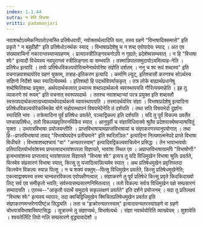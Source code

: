 ```yaml
---
index: 1.1.44
sutra: न वेति विभाषा
vritti: padamanjari
---
```


 नवाशब्दोऽयमेकनिपातोऽप्यस्ति प्रतिषेधवावी, नवोक्तार्थत्वादिति यता, तस्य ग्रहणे "विभाषादिक्समासे" इति प्रकृते " न बहुव्रीहौ" इति प्रतिषेधोऽनर्थकः स्याद् । विभाषाप्रदेशेषु च न शब्द एवोपादेयः स्याद् । अत एव संख्यावाचिनो नकारान्तस्याप्यग्रहणम् । प्रत्यग्रस्त्रीलिङ्गवचनोऽपि न गृह्यते; प्रदेशेष्वसम्भवात् । न हि "विभाषा श्वेः" इत्यादौ विधेयस्य नवपुराण्त्वं स्त्रीलिङ्गता वा सम्भवति । तस्मान्निपातसमुदायोऽयमित्याह-नेति । प्रतिषेध इत्यादि । तयोः प्रतिषेधविकल्पयोरित्यनेनार्थयोरेषा संज्ञेति दर्शतम् । ननु च श्व रूपं शब्दस्य" इति वचनान्नवाशब्दयोरेव ग्रहणं युक्तम्, तत्राह-इतिकरण इत्यादि । कर्माणि ल्युट्, इतिश्चासौ करणश्च सोऽर्थस्य संज्ञिनो निर्देशो यथा स्यादित्येवमर्थः । इतिशब्दो हि पदार्थविपर्यासकृत् । तत्र लोके बाह्यार्थप्रधानेषु शब्देष्वितिशब्दः प्रयुक्तः, अर्थपदार्थकत्वात् प्रच्याव्य शब्दपदार्थकत्वे व्यवस्थापयति गौरित्ययमाहेति । इह तु व्याकरणे श्वं रूपम्" इति वचनात् स्वरूपपदार्थः । ततश्च नवाशब्दाभ्यां परत्र प्रयुक्त इति शब्दस्तौ स्वरूपपदार्थकत्वात्प्रच्याव्यार्थपदार्थकत्वे व्यावस्थापयति । तस्मादर्थयोरेव संज्ञा । विभाषाप्रदेशेषु इत्यादिना प्रतिषेधविकल्पयोरेकस्मिन्नेव योगे सहोपस्थापनं विषयभेदेनेति तं दर्शयति । तथा सति विषयभेदो दुर्ज्ञानः स्यादिति भावः । तत्रेत्यादिना पूर्वं प्रतिषेधः प्रवर्तते, पञ्चाद्विकल्प इति दर्शयति । यदि तु पूर्वं विकल्पः प्रवर्तेत पश्चात्प्रतिषेधः, ततो विकल्पप्रवृत्तिरनर्थिकैव स्यात् । आनुपूर्वी च संज्ञाविधिवाक्ये श्रुतैव प्रदेशवाक्येष्वप्याश्रयितुं युक्ता । उभयत्रविभाषाः प्रयोजयन्तीति । प्राप्तविभाषायामप्राप्तविभाषायां च संज्ञाकरणस्यानुपयोगात् । तथा हि--प्राप्तविभाषायां तावद् "विभाषोपपदेन प्रतीयमाने" इति श्वरितञितः" इत्यादिना नित्यमात्मनेपदे प्राप्ते विभाषा विधीयते । विभाषाशब्दश्चायं "वा" "अन्यतरस्याम्" इत्यादिवद्विकल्पवाचित्वेन प्रसिद्धः । तेन भावाभावयोः प्रतिपादितयोर्भावांशस्य प्राप्तत्वादभावांशपरता विज्ञायते, भावांशः स्थित एव । अप्राप्तविभाषायामपि "विभाषोर्णोः" इत्यभावांशस्य प्राप्तत्वाद् भावांशपरता विज्ञायते "विभाषा श्वेः" इत्यत्र तु यदि विधिमुखेन विभाषा श्रुतिः प्रवर्तते, पित्स्वेव संप्रसारणं विभाषा स्यात्, कित्सु तु यजादित्वान्नित्यमेव स्यात् । अथ प्रतिषेधमुखेन प्रवृत्तिस्तदा कित्स्वेन विकल्पः स्यान्न पित्सु । न च शक्यं वक्तुम्--पित्सु विधिमुखेन प्रवर्तते, कित्सु प्रतिषेधमुखेनेति; एकत्वाद्वाक्यस्य तस्य चान्यतरविकल्प एवोपक्षीणत्वात् । संज्ञाकरणे तु पूर्वं प्रतिषेधे कित्सु प्रवृते किदकिदाख्यो लिट् सर्व एव समीकृतो भवति; सर्वस्यासम्प्रसारणनिमितत्वात् । ततो विकल्पः सर्वत्र विधिमुखेन पक्षे सम्प्रसारणं सम्पादयति । एतच्च--"आकृतौ पदार्थे समुदाये सकृल्लक्षणं प्रवर्तते" इति दर्शने प्रयोजनम् । यदा तु प्रतिलक्ष्यं "विभाषा श्वेः" इत्यस्य व्यापारः, तदा क्वचिद्विधिमुखेन क्विचितप्रतिषेधमुखेन प्रवर्तत इति संज्ञाकरणमन्तरेणापीष्ट्ंअ सिद्ध्यति । तता च "हृक्रोरन्यतरस्याम्" इत्यादावन्यतरस्यांग्रहणे वा ग्रहणे चोभयत्रविभाषास्विष्टसिद्धः । सूत्रारम्भे तु संज्ञाप्यर्थः, विभाषेत्यर्थः । संज्ञा नवार्थयोरिति व्याख्येयम् । शुशावेति । श्वयतेर्लिटि तिपो णलि सम्प्रसारणे वृद्ध्यावादेशौ ॥